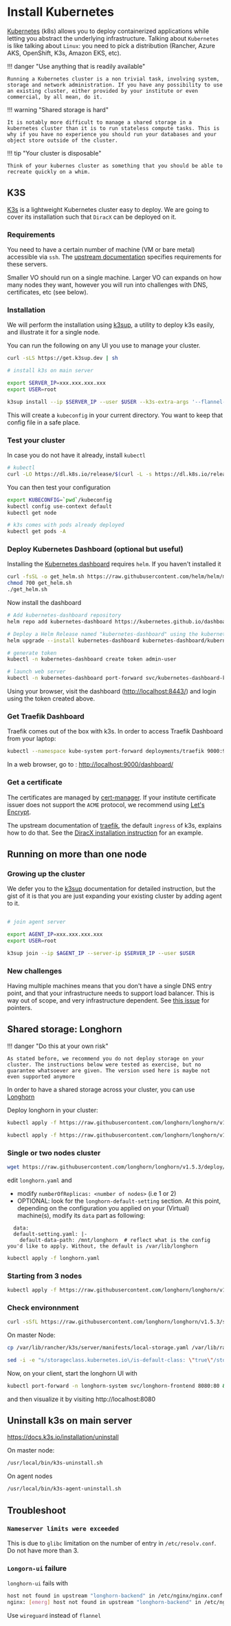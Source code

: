 # Install Kubernetes


[Kubernetes](https://kubernetes.io/docs/tutorials/kubernetes-basics/) (k8s) allows you to deploy containerized applications while letting you abstract the underlying infrastructure. Talking about `Kubernetes`  is like talking about `Linux`: you need to pick a distribution (Rancher, Azure AKS, OpenShift, K3s, Amazon EKS, etc).


!!! danger "Use anything that is readily available"

    Running a Kubernetes cluster is a non trivial task, involving system, storage and network administration. If you have any possibility to use an existing cluster, either provided by your institute or even commercial, by all mean, do it.


!!! warning "Shared storage is hard"

    It is notably more difficult to manage a shared storage in a kubernetes cluster than it is to run stateless compute tasks. This is why if you have no experience you should run your databases and your object store outside of the cluster.

!!! tip "Your cluster is disposable"

    Think of your kubernes cluster as something that you should be able to recreate quickly on a whim.

## K3S

[K3s](https://docs.k3s.io/) is a lightweight Kubernetes cluster easy to deploy. We are going to cover its installation such that `DiracX` can be deployed on it.

### Requirements

You need to have a certain number of machine (VM or bare metal) accessible via `ssh`.  The [upstream documentation](https://docs.k3s.io/installation/requirements) specifies requirements for these servers.

Smaller VO should run on a single machine. Larger VO can expands on how many nodes they want, however you will run into challenges with DNS, certificates, etc (see below).



### Installation

We will perform the installation using [k3sup](https://github.com/alexellis/k3sup), a utility to deploy k3s easily, and illustrate it for a single node.

You can run the following on any UI you use to manage your cluster.

```bash
curl -sLS https://get.k3sup.dev | sh

# install k3s on main server

export SERVER_IP=xxx.xxx.xxx.xxx
export USER=root

k3sup install --ip $SERVER_IP --user $USER --k3s-extra-args '--flannel-backend=wireguard-native'

```
This will create a `kubeconfig` in your current directory. You want to keep that config file in a safe place.

### Test your cluster

In case you do not have it already, install `kubectl`

```bash
# kubectl
curl -LO https://dl.k8s.io/release/$(curl -L -s https://dl.k8s.io/release/stable.txt)/bin/linux/amd64/kubectl
```

You can then test your configuration

```bash
export KUBECONFIG=`pwd`/kubeconfig
kubectl config use-context default
kubectl get node

# k3s comes with pods already deployed
kubectl get pods -A
```


### Deploy Kubernetes Dashboard (optional but useful)

Installing the [Kubernetes dashboard](https://kubernetes.io/docs/tasks/access-application-cluster/web-ui-dashboard/) requires `helm`. If you haven't installed it

```bash
curl -fsSL -o get_helm.sh https://raw.githubusercontent.com/helm/helm/main/scripts/get-helm-3
chmod 700 get_helm.sh
./get_helm.sh
```

Now install the dashboard

```bash
# Add kubernetes-dashboard repository
helm repo add kubernetes-dashboard https://kubernetes.github.io/dashboard/

# Deploy a Helm Release named "kubernetes-dashboard" using the kubernetes-dashboard chart
helm upgrade --install kubernetes-dashboard kubernetes-dashboard/kubernetes-dashboard --create-namespace --namespace kubernetes-dashboard
```

```bash
# generate token
kubectl -n kubernetes-dashboard create token admin-user
```

```bash
# launch web server
kubectl -n kubernetes-dashboard port-forward svc/kubernetes-dashboard-kong-proxy 8443:443
```

Using your browser, visit the dashboard ([http://localhost:8443/](http://localhost:8443/)) and login using the token created above.

### Get Traefik Dashboard

Traefik comes out of the box with k3s. In order to access Traefik Dashboard from your laptop:

```bash
kubectl --namespace kube-system port-forward deployments/traefik 9000:9000 &
```

In a web browser, go to : [http://localhost:9000/dashboard/](http://localhost:9000/dashboard/)

### Get a certificate

The certificates are managed by [cert-manager](https://cert-manager.io/). If your institute certificate issuer does not support the `ACME` protocol, we recommend using [Let's Encrypt](https://letsencrypt.org/).

The upstream documentation of [traefik](https://doc.traefik.io/traefik/https/acme/), the default `ingress` of k3s, explains how to do that. See the [DiracX installation instruction](./installing.md#ingress-configuration) for an example.


## Running on more than one node

### Growing up the cluster

We defer you to the [k3sup](https://github.com/alexellis/k3sup?tab=readme-ov-file#-setup-a-kubernetes-server-with-k3sup) documentation for detailed instruction, but the gist of it is that you are just expanding your existing cluster by adding agent to it.

```bash

# join agent server

export AGENT_IP=xxx.xxx.xxx.xxx
export USER=root

k3sup join --ip $AGENT_IP --server-ip $SERVER_IP --user $USER
```

### New challenges

Having multiple machines means that you don't have a single DNS entry point, and that your infrastructure needs to support load balancer. This is way out of scope, and very infrastructure dependent. See [this issue](https://github.com/DIRACGrid/diracx-charts/issues/107) for pointers.


## Shared storage: Longhorn

!!! danger "Do this at your own risk"

    As stated before, we recommend you do not deploy storage on your cluster. The instructions below were tested as exercise, but no guarantee whatsoever are given. The version used here is maybe not even supported anymore

In order to have a shared storage across your cluster, you can use [Longhorn](https://longhorn.io/)


Deploy longhorn in your cluster:

```bash
kubectl apply -f https://raw.githubusercontent.com/longhorn/longhorn/v1.5.3/deploy/prerequisite/longhorn-iscsi-installation.yaml

kubectl apply -f https://raw.githubusercontent.com/longhorn/longhorn/v1.5.3/deploy/prerequisite/longhorn-nfs-installation.yaml

```

### Single or two nodes cluster

```bash
wget https://raw.githubusercontent.com/longhorn/longhorn/v1.5.3/deploy/longhorn.yaml
```

edit `longhorn.yaml` and
- modify `numberOfReplicas: <number of nodes>` (i.e 1 or 2)
- OPTIONAL: look for the `longhorn-default-setting` section. At this point, depending on the configuration you applied on your (Virtual) machine(s), modify its `data` part as following:
```
  data:
  default-setting.yaml: |-
    default-data-path: /mnt/longhorn  # reflect what is the config you'd like to apply. Without, the default is /var/lib/longhorn
```

```bash
kubectl apply -f longhorn.yaml
```

### Starting from 3 nodes

```bash
kubectl apply -f https://raw.githubusercontent.com/longhorn/longhorn/v1.5.3/deploy/longhorn.yaml
```

### Check environnment

```bash
curl -sSfL https://raw.githubusercontent.com/longhorn/longhorn/v1.5.3/scripts/environment_check.sh | bash

```

On master Node:
```bash
cp /var/lib/rancher/k3s/server/manifests/local-storage.yaml /var/lib/rancher/k3s/server/manifests/custom-local-storage.yaml

sed -i -e "s/storageclass.kubernetes.io\/is-default-class: \"true\"/storageclass.kubernetes.io\/is-default-class: \"false\"/g" /var/lib/rancher/k3s/server/manifests/custom-local-storage.yaml
```


Now, on your client, start the longhorn UI with
```bash
kubectl port-forward -n longhorn-system svc/longhorn-frontend 8080:80 &
```

and then visualize it by visiting http://localhost:8080



## Uninstall k3s on main server
https://docs.k3s.io/installation/uninstall

On master node:
```bash
/usr/local/bin/k3s-uninstall.sh
```

On agent nodes
```bash
/usr/local/bin/k3s-agent-uninstall.sh
```


## Troubleshoot

### `Nameserver limits were exceeded`

This is due to `glibc` limitation on the number of entry in `/etc/resolv.conf`. Do not have more than 3.


### `Longorn-ui` failure

`longhorn-ui` fails with

```bash
host not found in upstream "longhorn-backend" in /etc/nginx/nginx.conf:32
nginx: [emerg] host not found in upstream "longhorn-backend" in /etc/nginx/nginx.conf:32
```

Use ``wireguard`` instead of ``flannel``
